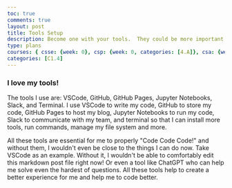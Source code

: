 ```yaml
---
toc: true
comments: true
layout: post
title: Tools Setup
description: Become one with your tools.  They could be more important than code, code, code.
type: plans
courses: { csse: {week: 0}, csp: {week: 0, categories: [4.A]}, csa: {week: 0} }
categories: [C1.4]
---
```


### I love my tools!
The tools I use are: VSCode, GitHub, GitHub Pages, Jupyter Notebooks, Slack, and Terminal. I use VSCode to write my code, GitHub to store my code, GitHub Pages to host my blog, Jupyter Notebooks to run my code, Slack to communicate with my team, and terminal so that I can install more tools, run commands, manage my file system and more.

All these tools are essential for me to properly "Code Code Code!" and without them, I wouldn't even be close to the things I can do now. Take VSCode as an example. Without it, I wouldn't be able to comfortably edit this markdown post file right now! Or even a tool like ChatGPT who can help me solve even the hardest of questions. All these tools help to create a better experience for me and help me to code better.